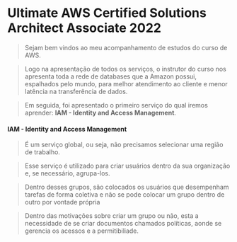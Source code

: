 # Ultimate AWS Certified Solutions Architect Associate 2022

> Sejam bem vindos ao meu acompanhamento de estudos do curso de AWS.

> Logo na apresentação de todos os serviços, o instrutor do curso nos apresenta toda a rede de databases que a Amazon possui, espalhados pelo mundo, para melhor atendimento ao cliente e menor latência na transferência de dados.

> Em seguida, foi apresentado o primeiro serviço do qual iremos aprender: **IAM - Identity and Access Management**.

#### IAM - Identity and Access Management

> É um serviço global, ou seja, não precisamos selecionar uma região de trabalho.

> Esse serviço é utilizado para criar usuários dentro da sua organização e, se necessário, agrupa-los.

> Dentro desses grupos, são colocados os usuários que desempenham tarefas de forma coletiva e não se pode colocar um grupo dentro de outro por vontade própria

> Dentro das motivações sobre criar um grupo ou não, esta a necessidade de se criar documentos chamados políticas, aonde se gerencia os acessos e a permitibiliade. 
